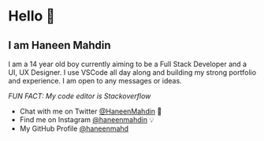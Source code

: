 # Hello 👋
## I am Haneen Mahdin
I am a 14 year old boy currently aiming to be a Full Stack Developer and a UI, UX Designer.
I use VSCode all day along and building my strong portfolio and experience. I am open to any messages or ideas.

*FUN FACT: My code editor is Stackoverflow*

- Chat with me on Twitter [@HaneenMahdin](https://twitter.com/HaneenMahdin) 🚀
- Find me on Instagram [@haneenmahdin](https://instagram.com/haneenmahdin) 💡
- My GitHub Profile [@haneenmahd](https://github.com/haneenmahd)